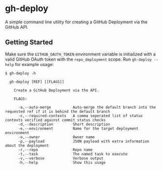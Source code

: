 # gh-deploy

A simple command line utility for creating a GitHub Deployment via the GitHub API.

## Getting Started

Make sure the `GITHUB_OAUTH_TOKEN` environment variable is initialized with a
valid GitHub OAuth token with the `repo_deployment` scope. Run
`gh-deploy --help` for example usage:

```term
$ gh-deploy -h

  gh-deploy [REF] [[FLAGS]]

    Create a GitHub Deployment via the API.

    FLAGS:

      -a,--auto-merge          Auto-merge the default branch into the requested ref if it is behind the default branch
      -c,--required-contexts   A comma seperated list of status contexts verified against commit status checks
      -d,--description         Short description
      -e,--environment         Name for the target deployment environment
      -o,--owner               Owner name
      -p,--payload             JSON payload with extra information about the deployment
      -r,--repo                Repo name
      -t,--task                The named task to execute
      -v,--verbose             Verbose output
      -h,--help                Show this usage
```
